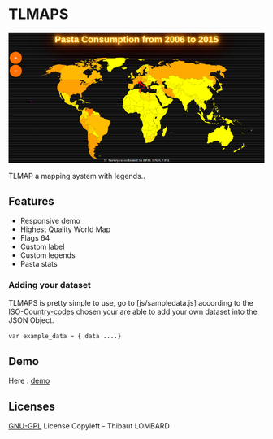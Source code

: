 # TLMAPS
![image](https://raw.githubusercontent.com/ctrlfagency/pasta/master/pasta/images/map.png)

TLMAP a mapping system with legends.. 
## Features
* Responsive demo
* Highest Quality World Map
* Flags 64
* Custom label
* Custom legends
* Pasta stats

### Adding your dataset 
TLMAPS is pretty simple to use, go to [js/sampledata.js] according to the [ISO-Country-codes] chosen your are able to add your own dataset into the JSON Object.
```sh
var example_data = { data ....}
```
## Demo
Here : [demo]

## Licenses
[GNU-GPL] License
Copyleft - Thibaut LOMBARD


[comment]: #
   [ISO-Country-codes]: <https://en.wikipedia.org/wiki/ISO_3166-1_alpha-2>
   [demo]: <https://ctrlfagency.github.io/pasta/pasta/demo.html>
   [GNU-GPL]: <https://www.gnu.org/licenses/licenses.fr.html>
